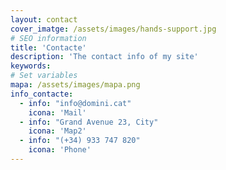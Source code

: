 ```yaml
---
layout: contact
cover_imatge: /assets/images/hands-support.jpg
# SEO information
title: 'Contacte'
description: 'The contact info of my site'
keywords:
# Set variables
mapa: /assets/images/mapa.png
info_contacte:
  - info: "info@domini.cat"
    icona: 'Mail'
  - info: "Grand Avenue 23, City"
    icona: 'Map2'
  - info: "(+34) 933 747 820"
    icona: 'Phone'
---
```

